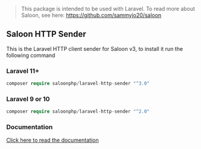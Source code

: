 > This package is intended to be used with Laravel. To read more about Saloon, see here: https://github.com/sammyjo20/saloon

## Saloon HTTP Sender

This is the Laravel HTTP client sender for Saloon v3, to install it run the following command

### Laravel 11+
```php
composer require saloonphp/laravel-http-sender "^3.0"
```
### Laravel 9 or 10
```php
composer require saloonphp/laravel-http-sender "^2.0"
```

### Documentation

[Click here to read the documentation](https://docs.saloon.dev/plugins/laravel-integration)
